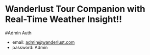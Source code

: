 # Wanderlust Tour Companion with Real-Time Weather Insight!!
#Admin Auth
- email: admin@wanderlust.com
- password: Admin
